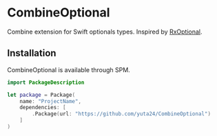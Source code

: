 # CombineOptional

Combine extension for Swift optionals types. Inspired by [RxOptional](https://github.com/RxSwiftCommunity/RxOptional).

## Installation

CombineOptional is available through SPM.

```swift
import PackageDescription

let package = Package(
    name: "ProjectName",
    dependencies: [
        .Package(url: "https://github.com/yuta24/CombineOptional")
    ]
)
```
